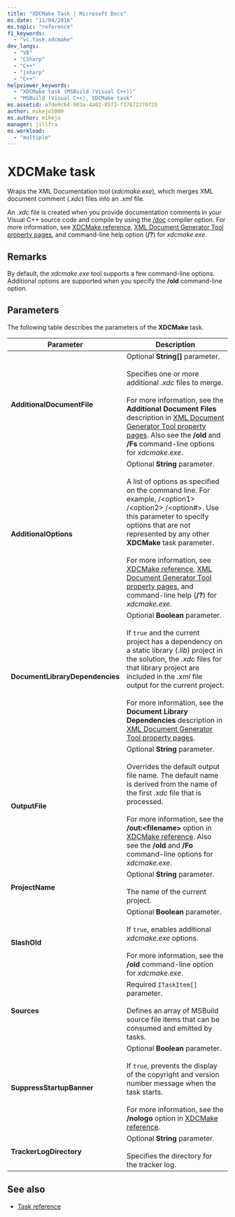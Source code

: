 ```yaml
---
title: "XDCMake Task | Microsoft Docs"
ms.date: "11/04/2016"
ms.topic: "reference"
f1_keywords:
  - "vc.task.xdcmake"
dev_langs:
  - "VB"
  - "CSharp"
  - "C++"
  - "jsharp"
  - "C++"
helpviewer_keywords:
  - "XDCMake task (MSBuild (Visual C++))"
  - "MSBuild (Visual C++), XDCMake task"
ms.assetid: a7de9c64-903a-4a02-85f3-f37672270f25
author: mikejo5000
ms.author: mikejo
manager: jillfra
ms.workload:
  - "multiple"
---
```

# XDCMake task
Wraps the XML Documentation tool (*xdcmake.exe*), which merges XML document comment (*.xdc*) files into an *.xml* file.

 An *.xdc* file is created when you provide documentation comments in your Visual C++ source code and compile by using the [/doc](/cpp/build/reference/doc-process-documentation-comments-c-cpp) compiler option. For more information, see [XDCMake reference](/cpp/ide/xdcmake-reference), [XML Document Generator Tool property pages](/cpp/ide/xml-document-generator-tool-property-pages), and command-line help option (**/?**) for *xdcmake.exe*.

## Remarks
 By default, the *xdcmake.exe* tool supports a few command-line options. Additional options are supported when you specify the **/old** command-line option.

## Parameters
 The following table describes the parameters of the **XDCMake** task.

|Parameter|Description|
|---------------|-----------------|
|**AdditionalDocumentFile**|Optional **String[]** parameter.<br /><br /> Specifies one or more additional *.xdc* files to merge.<br /><br /> For more information, see the **Additional Document Files** description in [XML Document Generator Tool property pages](/cpp/ide/xml-document-generator-tool-property-pages). Also see the **/old** and **/Fs** command-line options for *xdcmake.exe*.|
|**AdditionalOptions**|Optional **String** parameter.<br /><br /> A list of options as specified on the command line. For example, /\<option1> /\<option2> /\<option#>. Use this parameter to specify options that are not represented by any other **XDCMake** task parameter.<br /><br /> For more information, see [XDCMake reference](/cpp/ide/xdcmake-reference), [XML Document Generator Tool property pages](/cpp/ide/xml-document-generator-tool-property-pages), and command-line help (**/?**) for *xdcmake.exe*.|
|**DocumentLibraryDependencies**|Optional **Boolean** parameter.<br /><br /> If `true` and the current project has a dependency on a static library (*.lib*) project in the solution, the *.xdc* files for that library project are included in the *.xml* file output for the current project.<br /><br /> For more information, see the **Document Library Dependencies** description in [XML Document Generator Tool property pages](/cpp/ide/xml-document-generator-tool-property-pages).|
|**OutputFile**|Optional **String** parameter.<br /><br /> Overrides the default output file name. The default name is derived from the name of the first *.xdc* file that is processed.<br /><br /> For more information, see the **/out:\<filename>** option in [XDCMake reference](/cpp/ide/xdcmake-reference). Also see the **/old** and **/Fo** command-line options for *xdcmake.exe*.|
|**ProjectName**|Optional **String** parameter.<br /><br /> The name of the current project.|
|**SlashOld**|Optional **Boolean** parameter.<br /><br /> If `true`, enables additional *xdcmake.exe* options.<br /><br /> For more information, see the **/old** command-line option for *xdcmake.exe*.|
|**Sources**|Required `ITaskItem[]` parameter.<br /><br /> Defines an array of MSBuild source file items that can be consumed and emitted by tasks.|
|**SuppressStartupBanner**|Optional **Boolean** parameter.<br /><br /> If `true`, prevents the display of the copyright and version number message when the task starts.<br /><br /> For more information, see the **/nologo** option in [XDCMake reference](/cpp/ide/xdcmake-reference).|
|**TrackerLogDirectory**|Optional **String** parameter.<br /><br /> Specifies the directory for the tracker log.|

## See also
- [Task reference](../msbuild/msbuild-task-reference.md)